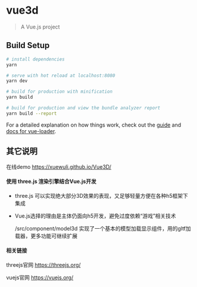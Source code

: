 # vue3d

> A Vue.js project

## Build Setup

``` bash
# install dependencies
yarn

# serve with hot reload at localhost:8080
yarn dev

# build for production with minification
yarn build

# build for production and view the bundle analyzer report
yarn build --report
```

For a detailed explanation on how things work, check out the [guide](http://vuejs-templates.github.io/webpack/) and [docs for vue-loader](http://vuejs.github.io/vue-loader).

## 其它说明

在线demo 
https://xuewuli.github.io/Vue3D/

#### 使用 three.js 渲染引擎结合Vue.js开发

- three.js 可以实现绝大部分3D效果的表现，又足够轻量方便在各种h5框架下集成
- Vue.js选择的理由是主体仍面向h5开发，避免过度依赖“游戏”相关技术


    /src/component/model3d 实现了一个基本的模型加载显示组件，用的gltf加载器，更多功能可继续扩展

#### 相关链接
threejs官网
https://threejs.org/

vuejs官网
https://vuejs.org/
